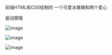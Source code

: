 前端HTML和CSS绘制的 一个可爱冰墩墩和两个爱心

是动图哦

![image](https://user-images.githubusercontent.com/37069873/201056617-abf79b7e-5ca1-46d6-aa52-81d996d0416d.png)


![image](https://user-images.githubusercontent.com/37069873/201055231-610879b1-eb5a-43da-90ed-21a8973ed84b.png)

![image](https://user-images.githubusercontent.com/37069873/201056289-aefc2987-ea29-48fa-a55a-da1e5b99b165.png)

